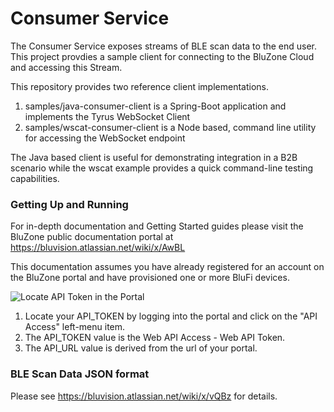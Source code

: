 # Consumer Service

The Consumer Service exposes streams of BLE scan data to the end user.  This project provdies a sample client for connecting to the BluZone Cloud and accessing this Stream.

This repository provides two reference client implementations.  

1. samples/java-consumer-client is a Spring-Boot application and implements the Tyrus WebSocket Client
2. samples/wscat-consumer-client is a Node based, command line utility for accessing the WebSocket endpoint

The Java based client is useful for demonstrating integration in a B2B scenario while the wscat example provides a quick command-line testing capabilities.

### Getting Up and Running

For in-depth documentation and Getting Started guides please visit the BluZone public documentation portal at https://bluvision.atlassian.net/wiki/x/AwBL


This documentation assumes you have already registered for an account on the BluZone portal and have provisioned one or more BluFi devices.

![Locate API Token in the Portal](https://raw.githubusercontent.com/bluzone/consumer-service/master/docs/images/portal-api-access-screen.png)


1. Locate your API_TOKEN by logging into the portal and click on the "API Access" left-menu item.
2. The API_TOKEN value is the Web API Access - Web API Token.
3. The API_URL value is derived from the url of your portal.

### BLE Scan Data JSON format
Please see https://bluvision.atlassian.net/wiki/x/vQBz for details.
